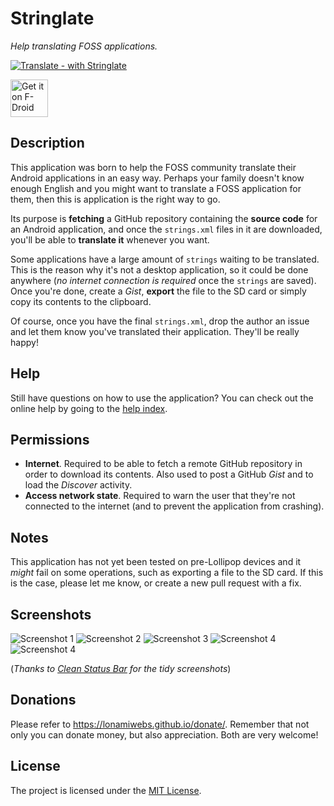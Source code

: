 # Stringlate
*Help translating FOSS applications.*

[![Translate - with Stringlate](https://img.shields.io/badge/stringlate-translate-green.svg)](https://lonamiwebs.github.io/stringlate/translate?git=https%3A%2F%2Fgithub.com%2FLonamiWebs%2Fstringlate.git&name=Stringlate&web=https%3A%2F%2Fgithub.com%2FLonamiWebs%2FStringlate)

[<img src="https://f-droid.org/badge/get-it-on.png" alt="Get it on F-Droid" height="60">](https://f-droid.org/app/io.github.lonamiwebs.stringlate)

## Description
This application was born to help the FOSS community translate their Android
applications in an easy way. Perhaps your family doesn't know enough English
and you might want to translate a FOSS application for them, then this is
application is the right way to go.

Its purpose is **fetching** a GitHub repository containing the **source code**
for an Android application, and once the `strings.xml` files in it are
downloaded, you'll be able to **translate it** whenever you want.

Some applications have a large amount of `strings` waiting to be translated.
This is the reason why it's not a desktop application, so it could be done
anywhere (*no internet connection is required* once the `strings` are saved).
Once you're done, create a *Gist*, **export** the file to the SD card or simply
copy its contents to the clipboard.

Of course, once you have the final `strings.xml`, drop the author an issue and
let them know you've translated their application. They'll be really happy!

## Help
Still have questions on how to use the application? You can check out the
online help by going to the [help index](help/index.md).

## Permissions
- **Internet**. Required to be able to fetch a remote GitHub repository in
  order to download its contents. Also used to post a GitHub *Gist* and to
  load the *Discover* activity.
- **Access network state**. Required to warn the user that they're not
  connected to the internet (and to prevent the application from crashing).

## Notes
This application has not yet been tested on pre-Lollipop devices and it
*might* fail on some operations, such as exporting a file to the SD card. If
this is the case, please let me know, or create a new pull request with a fix.

## Screenshots
![Screenshot 1](./metadata/en/phoneScreenshots/01.png)
![Screenshot 2](./metadata/en/phoneScreenshots/02.png)
![Screenshot 3](./metadata/en/phoneScreenshots/03.png)
![Screenshot 4](./metadata/en/phoneScreenshots/04.png)
![Screenshot 4](./metadata/en/phoneScreenshots/05.png)

(*Thanks to [Clean Status Bar](https://f-droid.org/app/com.emmaguy.cleanstatusbar)
for the tidy screenshots*)

## Donations
Please refer to https://lonamiwebs.github.io/donate/. Remember that not only
you can donate money, but also appreciation. Both are very welcome!

## License
The project is licensed under the
[MIT License](https://github.com/LonamiWebs/Stringlate/blob/master/LICENSE).
